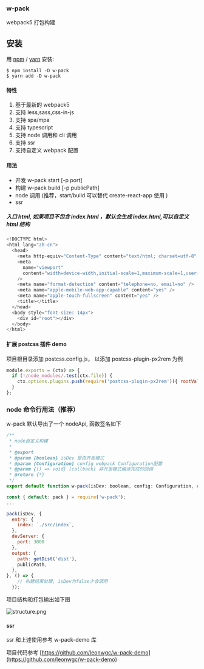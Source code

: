 ### w-pack

webpack5 打包构建

## 安装

用 [npm](https://npmjs.org/) / [yarn](https://yarnpkg.com) 安装:

    $ npm install -D w-pack
    $ yarn add -D w-pack

#### 特性

1. 基于最新的 webpack5
2. 支持 less,sass,css-in-js
3. 支持 spa/mpa
4. 支持 typescript
5. 支持 node 调用和 cli 调用
6. 支持 ssr
7. 支持自定义 webpack 配置

#### 用法

- 开发 w-pack start [-p port]
- 构建 w-pack build [-p publicPath]
- node 调用 (推荐，start/build 可以替代 create-react-app 使用 )
- ssr

##### 入口 html, 如果项目不包含 index.html ，默认会生成 index.html,可以自定义 html 结构

```js
<!DOCTYPE html>
<html lang="zh-cn">
  <head>
    <meta http-equiv="Content-Type" content="text/html; charset=utf-8" />
    <meta
      name="viewport"
      content="width=device-width,initial-scale=1,maximum-scale=1,user-scalable=no,minimal-ui,viewport-fit=cover"
    />
    <meta name="format-detection" content="telephone=no, email=no" />
    <meta name="apple-mobile-web-app-capable" content="yes" />
    <meta name="apple-touch-fullscreen" content="yes" />
    <title></title>
  </head>
  <body style="font-size: 14px">
    <div id="root"></div>
  </body>
</html>

```

#### 扩展 postcss 插件 demo

项目根目录添加 postcss.config.js， 以添加 postcss-plugin-px2rem 为例

```js
module.exports = (ctx) => {
  if (!/node_modules/.test(ctx.file)) {
    ctx.options.plugins.push(require('postcss-plugin-px2rem')({ rootValue: 100 }));
  }
};
```

### node 命令行用法（推荐）

w-pack 默认导出了一个 nodeApi, 函数签名如下

```js
/**
 * node自定义构建
 *
 * @export
 * @param {boolean} isDev 是否开发模式
 * @param {Configuration} config webpack Configuration配置
 * @param {() => void} [callback] 非开发模式编译完成的回调
 * @return {*}
 */
export default function w-pack(isDev: boolean, config: Configuration, callback?: () => void): void;

```

```js
const { default: pack } = require('w-pack');
...

pack(isDev, {
  entry: {
    index: `./src/index`,
  },
  devServer: {
    port: 3000
  },
  output: {
    path: getDist('dist'),
    publicPath,
  },
}, () => {
    // 构建结束处理, isDev为false才会调用
  });

```

项目结构和打包输出如下图

![structure.png](https://p9-juejin.byteimg.com/tos-cn-i-k3u1fbpfcp/27201daa7a384f368d5f37060d846c07~tplv-k3u1fbpfcp-watermark.image)

#### ssr

ssr 和上述使用参考 w-pack-demo 库

项目代码参考 [https://github.com/leonwgc/w-pack-demo](https://github.com/leonwgc/w-pack-demo)
